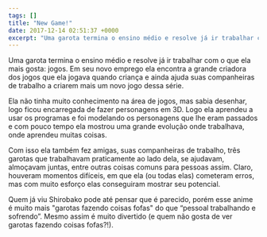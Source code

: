 ```yaml
---
tags: []
title: "New Game!"
date: 2017-12-14 02:51:37 +0000
excerpt: "Uma garota termina o ensino médio e resolve já ir trabalhar com o que ela mais gosta: jogos. Em seu novo emprego ela encontra a grande..."
---
```


Uma garota termina o ensino médio e resolve já ir trabalhar com o que ela mais gosta: jogos. Em seu novo emprego ela encontra a grande criadora dos jogos que ela jogava quando criança e ainda ajuda suas companheiras de trabalho a criarem mais um novo jogo dessa série.

Ela não tinha muito conhecimento na área de jogos, mas sabia desenhar, logo ficou encarregada de fazer personagens em 3D. Logo ela aprendeu a usar os programas e foi modelando os personagens que lhe eram passados e com pouco tempo ela mostrou uma grande evolução onde trabalhava, onde aprendeu muitas coisas.

Com isso ela também fez amigas, suas companheiras de trabalho, três garotas que trabalhavam praticamente ao lado dela, se ajudavam, almoçavam juntas, entre outras coisas comuns para pessoas assim. Claro, houveram momentos difíceis, em que ela (ou todas elas) cometeram erros, mas com muito esforço elas conseguiram mostrar seu potencial.

Quem já viu Shirobako pode até pensar que é parecido, porém esse anime é muito mais "garotas fazendo coisas fofas" do que “pessoal trabalhando e sofrendo”. Mesmo assim é muito divertido (e quem não gosta de ver garotas fazendo coisas fofas?!).

